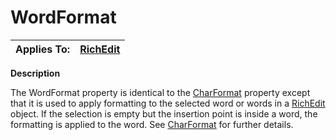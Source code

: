 




<h1 class="heading"><span class="name">WordFormat</span></h1>

| Applies To: | [RichEdit](./richedit.md) |
| --- | ---  |


**Description**


The WordFormat property is identical to the [CharFormat](CharFormat.htm) property except that it is used to apply formatting to the selected word or words in a [RichEdit](./richedit.md) object. If the selection is empty but the insertion point is inside a word, the formatting is applied to the word. See [CharFormat](CharFormat.htm) for further details.



